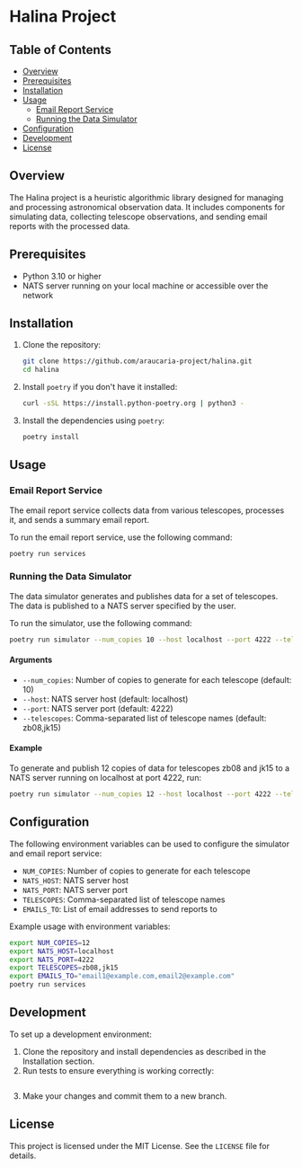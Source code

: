 # Halina Project

## Table of Contents

- [Overview](#overview)
- [Prerequisites](#prerequisites)
- [Installation](#installation)
- [Usage](#usage)
  - [Email Report Service](#email-report-service)
  - [Running the Data Simulator](#running-the-data-simulator)
- [Configuration](#configuration)
- [Development](#development)
- [License](#license)

## Overview

The Halina project is a heuristic algorithmic library designed for managing and processing astronomical observation data. It includes components for simulating data, collecting telescope observations, and sending email reports with the processed data.

## Prerequisites

- Python 3.10 or higher
- NATS server running on your local machine or accessible over the network

## Installation

1. Clone the repository:
    ```bash
    git clone https://github.com/araucaria-project/halina.git
    cd halina 
    ```

2. Install `poetry` if you don't have it installed:
    ```bash
    curl -sSL https://install.python-poetry.org | python3 -
    ```

3. Install the dependencies using `poetry`:
    ```bash
    poetry install
    ```

## Usage

### Email Report Service

The email report service collects data from various telescopes, processes it, and sends a summary email report.

To run the email report service, use the following command:

```bash
poetry run services
```

### Running the Data Simulator

The data simulator generates and publishes data for a set of telescopes. The data is published to a NATS server specified by the user.

To run the simulator, use the following command:

```bash
poetry run simulator --num_copies 10 --host localhost --port 4222 --telescopes zb08,jk15
```

#### Arguments

- `--num_copies`: Number of copies to generate for each telescope (default: 10)
- `--host`: NATS server host (default: localhost)
- `--port`: NATS server port (default: 4222)
- `--telescopes`: Comma-separated list of telescope names (default: zb08,jk15)

#### Example

To generate and publish 12 copies of data for telescopes zb08 and jk15 to a NATS server running on localhost at port 4222, run:

```bash 
poetry run simulator --num_copies 12 --host localhost --port 4222 --telescopes zb08,jk15
```

## Configuration

The following environment variables can be used to configure the simulator and email report service:

- `NUM_COPIES`: Number of copies to generate for each telescope
- `NATS_HOST`: NATS server host
- `NATS_PORT`: NATS server port
- `TELESCOPES`: Comma-separated list of telescope names
- `EMAILS_TO`: List of email addresses to send reports to

Example usage with environment variables:

```bash 
export NUM_COPIES=12
export NATS_HOST=localhost
export NATS_PORT=4222
export TELESCOPES=zb08,jk15
export EMAILS_TO="email1@example.com,email2@example.com"
poetry run services
```

## Development

To set up a development environment:

1. Clone the repository and install dependencies as described in the Installation section.
2. Run tests to ensure everything is working correctly:
    ```bash
    
    ```
3. Make your changes and commit them to a new branch.

## License

This project is licensed under the MIT License. See the `LICENSE` file for details.
